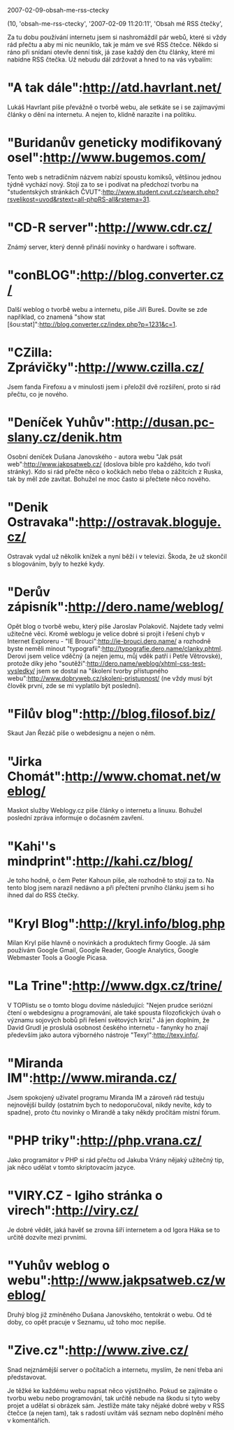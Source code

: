 2007-02-09-obsah-me-rss-ctecky

(10, 'obsah-me-rss-ctecky', '2007-02-09 11:20:11', 'Obsah mé RSS čtečky',

Za tu dobu používání internetu jsem si nashromáždil pár webů, které si vždy rád
přečtu a aby mi nic neuniklo, tak je mám ve své RSS čtečce. Někdo si ráno při
snídani otevře denní tisk, já zase každý den čtu články, které mi nabídne RSS
čtečka. Už nebudu dál zdržovat a hned to na vás vybalím:

"A tak dále":http://atd.havrlant.net/
=====================================

Lukáš Havrlant píše převážně o tvorbě webu, ale setkáte se i se zajímavými články
o dění na internetu. A nejen to, klidně narazíte i na politiku.

"Buridanův geneticky modifikovaný osel":http://www.bugemos.com/
===============================================================

Tento web s netradičním názvem nabízí spoustu komiksů, většinou jednou týdně
vychází nový. Stojí za to se i podívat na předchozí tvorbu na "studentských
stránkách ČVUT":http://www.student.cvut.cz/search.php?rsvelikost=uvod&rstext=all-phpRS-all&rstema=31.
	
"CD-R server":http://www.cdr.cz/
================================

Známý server, který denně přináší novinky o hardware i software.
	
"conBLOG":http://blog.converter.cz/
===================================

Další weblog o tvorbě webu a internetu, píše Jiří Bureš. Dovíte se zde například,
co znamená "show stat [šou:stat]":http://blog.converter.cz/index.php?p=1231&c=1.
	
"CZilla: Zprávičky":http://www.czilla.cz/
=========================================

Jsem fanda Firefoxu a v minulosti jsem i přeložil dvě rozšíření, proto si rád přečtu,
co je nového.
	
"Deníček Yuhův":http://dusan.pc-slany.cz/denik.htm
==================================================

Osobní deníček Dušana Janovského - autora webu "Jak psát web":http://www.jakpsatweb.cz/
(doslova bible pro každého, kdo tvoří stránky). Kdo si rád přečte něco o kočkách nebo
třeba o zážitcích z Ruska, tak by měl zde zavítat. Bohužel ne moc často si přečtete
něco nového.

"Denik Ostravaka":http://ostravak.bloguje.cz/
=============================================

Ostravak vydal už několik knížek a nyní běží i v televizi. Škoda, že už skončil
s blogováním, byly to hezké kydy.
	
"Derův zápisník":http://dero.name/weblog/
=========================================

Opět blog o tvorbě webu, který píše Jaroslav Polakovič. Najdete tady velmi užitečné
věci. Kromě weblogu je velice dobré si projít i řešení chyb v Internet Exploreru -
"IE Brouci":http://ie-brouci.dero.name/ a rozhodně byste neměli minout
"typografii":http://typografie.dero.name/clanky.phtml. Derovi jsem velice vděčný
(a nejen jemu, můj vděk patří i Petře Větrovské), protože díky jeho
"soutěži":http://dero.name/weblog/xhtml-css-test-vysledky/ jsem se dostal na
"školení tvorby přístupného webu":http://www.dobryweb.cz/skoleni-pristupnost/
(ne vždy musí být člověk první, zde se mi vyplatilo být poslední).

"Filův blog":http://blog.filosof.biz/
=====================================

Skaut Jan Řezáč píše o webdesignu a nejen o něm.
	
"Jirka Chomát":http://www.chomat.net/weblog/
============================================

Maskot služby Weblogy.cz píše články o internetu a linuxu. Bohužel poslední zpráva
informuje o dočasném zavření.

"Kahi''s mindprint":http://kahi.cz/blog/
=======================================

Je toho hodně, o čem Peter Kahoun píše, ale rozhodně to stojí za to. Na tento blog
jsem narazil nedávno a při přečtení prvního článku jsem si ho ihned dal do RSS
čtečky.
	
"Kryl Blog":http://kryl.info/blog.php
=====================================

Milan Kryl píše hlavně o novinkách a produktech firmy Google. Já sám používám
Google Gmail, Google Reader, Google Analytics, Google Webmaster Tools a Google
Picasa.
	
"La Trine":http://www.dgx.cz/trine/
===================================

V TOPlistu se o tomto blogu dovíme následující: "Nejen prudce seriózní čtení o
webdesignu a programování, ale také spousta filozofických úvah o významu sojových
bobů při řešení světových krizí." Já jen doplním, že David Grudl je proslulá
osobnost českého internetu - fanynky ho znají především jako autora výborného
nástroje "Texy!":http://texy.info/.
	
"Miranda IM":http://www.miranda.cz/
===================================

Jsem spokojený uživatel programu Miranda IM a zároveň rád testuju nejnovější
buildy (ostatním bych to nedoporučoval, nikdy nevíte, kdy to spadne), proto
čtu novinky o Mirandě a taky někdy pročítám místní fórum.
	
"PHP triky":http://php.vrana.cz/
================================

Jako programátor v PHP si rád přečtu od Jakuba Vrány nějaký užitečný tip, jak něco
udělat v tomto skriptovacím jazyce.
	
"VIRY.CZ - Igiho stránka o virech":http://viry.cz/
==================================================

Je dobré vědět, jaká havěť se zrovna šíří internetem a od Igora Háka se to určitě
dozvíte mezi prvními.
	
"Yuhův weblog o webu":http://www.jakpsatweb.cz/weblog/
======================================================

Druhý blog již zmíněného Dušana Janovského, tentokrát o webu. Od té doby, co opět
pracuje v Seznamu, už toho moc nepíše.
	
"Zive.cz":http://www.zive.cz/
============================= 

Snad nejznámější server o počítačích a internetu, myslím, že není třeba ani představovat.

Je těžké ke každému webu napsat něco výstižného. Pokud se zajímáte o tvorbu webu
nebo programování, tak určitě nebude na škodu si tyto weby projet a udělat si obrázek
sám. Jestliže máte taky nějaké dobré weby v RSS čtečce (a nejen tam), tak s radostí
uvítám váš seznam nebo doplnění mého v komentářích.
